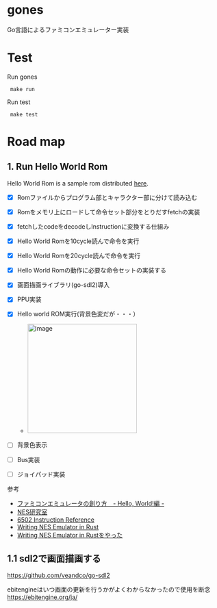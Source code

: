 # gones
Go言語によるファミコンエミュレーター実装

# Test
Run gones
```
 make run
```

Run test
```
 make test
```

# Road map

## 1. Run Hello World Rom
Hello World Rom is a sample rom distributed [here](http://hp.vector.co.jp/authors/VA042397/nes/sample.html).

- [x] Romファイルからプログラム部とキャラクター部に分けて読み込む
- [x] Romをメモリ上にロードして命令セット部分をとりだすfetchの実装
- [x] fetchしたcodeをdecodeしInstructionに変換する仕組み
- [x] Hello World Romを10cycle読んで命令を実行
- [x] Hello World Romを20cycle読んで命令を実行
- [x] Hello World Romの動作に必要な命令セットの実装する
- [x] 画面描画ライブラリ(go-sdl2)導入
- [x] PPU実装
- [x] Hello world ROM実行(背景色変だが・・・）
  - <img width="255" alt="image" src="https://user-images.githubusercontent.com/25860926/212728206-71512bbb-8848-49d5-9ccf-e7e147c7664d.png">

- [ ] 背景色表示
- [ ] Bus実装
- [ ] ジョイパッド実装

参考
- [ファミコンエミュレータの創り方　- Hello, World!編 -](https://qiita.com/bokuweb/items/1575337bef44ae82f4d3)
- [NES研究室](http://hp.vector.co.jp/authors/VA042397/nes/6502.html)
- [6502 Instruction Reference](https://www.nesdev.org/obelisk-6502-guide/reference.html)
- [Writing NES Emulator in Rust](https://bugzmanov.github.io/nes_ebook/)
- [Writing NES Emulator in Rustをやった](https://zenn.dev/razokulover/articles/1191ca55f9f22e)


## 1.1 sdl2で画面描画する
https://github.com/veandco/go-sdl2

ebitengineはいつ画面の更新を行うかがよくわからなかったので使用を断念
https://ebitengine.org/ja/
